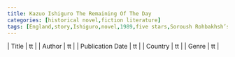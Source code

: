 ```yaml
---
title: Kazuo Ishiguro The Remaining Of The Day
categories: [historical novel,fiction literature]
tags: [England,story,Ishiguro,novel,1989,five stars,Soroush Rohbakhsh’s suggestion]
---
```

        
| Title | tt |
| Author | tt  |
| Publication Date | tt   |
| Country | tt |
| Genre | tt  |
        